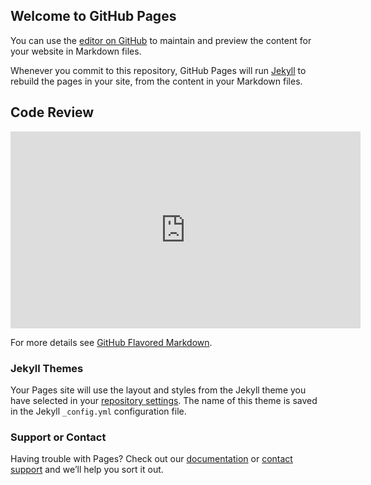 ## Welcome to GitHub Pages

You can use the [editor on GitHub](https://github.com/dennis-fisher-snhu/dennis-fisher-snhu.github.io/edit/master/README.md) to maintain and preview the content for your website in Markdown files.

Whenever you commit to this repository, GitHub Pages will run [Jekyll](https://jekyllrb.com/) to rebuild the pages in your site, from the content in your Markdown files.

## Code Review

<iframe width="560" height="315" src="https://www.youtube.com/embed/etfyGvEYu7I" frameborder="0" allow="autoplay; encrypted-media" allowfullscreen></iframe>

For more details see [GitHub Flavored Markdown](https://guides.github.com/features/mastering-markdown/).

### Jekyll Themes

Your Pages site will use the layout and styles from the Jekyll theme you have selected in your [repository settings](https://github.com/dennis-fisher-snhu/dennis-fisher-snhu.github.io/settings). The name of this theme is saved in the Jekyll `_config.yml` configuration file.

### Support or Contact

Having trouble with Pages? Check out our [documentation](https://help.github.com/categories/github-pages-basics/) or [contact support](https://github.com/contact) and we’ll help you sort it out.
